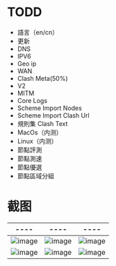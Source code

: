 # TODD
+ 語言（en/cn）
+ 更新
+ DNS
+ IPV6
+ Geo ip
+ WAN
+ Clash Meta(50%)
+ V2
+ MITM
+ Core Logs
+ Scheme Import Nodes
+ Scheme Import Clash Url
+ 規則集 Clash Text
+ MacOs（内测）
+ Linux（内测）
+ 節點評測
+ 節點測速
+ 節點優選
+ 節點區域分組

# 截图
|  ----  | ----  | ----  |
|  ----  | ----  | ----  |
|  ![image](https://user-images.githubusercontent.com/114529951/227934208-cdff68f4-19e1-4ffa-89f0-d88743e62928.png)  | ![image](https://user-images.githubusercontent.com/114529951/227934263-8c378a74-b592-45b4-94fe-4e375ab665ba.png)  |  ![image](https://user-images.githubusercontent.com/114529951/227934353-badda1d8-c044-428e-b930-94eba8b3bf73.png)  |
|  ![image](https://user-images.githubusercontent.com/114529951/227934378-f04f5419-647c-413f-bc43-daa653d56856.png)  | ![image](https://user-images.githubusercontent.com/114529951/227934469-ef4f2614-83a5-46f2-be2d-5fad9fc0d63c.png)  |  ![image](https://user-images.githubusercontent.com/114529951/227934675-0e0237e5-b38b-47fc-a66b-cd5797f6ebe3.png)  |







